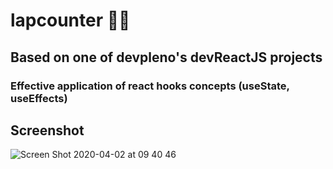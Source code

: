 # lapcounter 🏃‍♂️

## Based on one of devpleno's devReactJS projects

### Effective application of react hooks concepts (useState, useEffects)

## Screenshot

![Screen Shot 2020-04-02 at 09 40 46](https://user-images.githubusercontent.com/44209758/78250346-1a313300-74c6-11ea-8535-970362f54d24.png)
